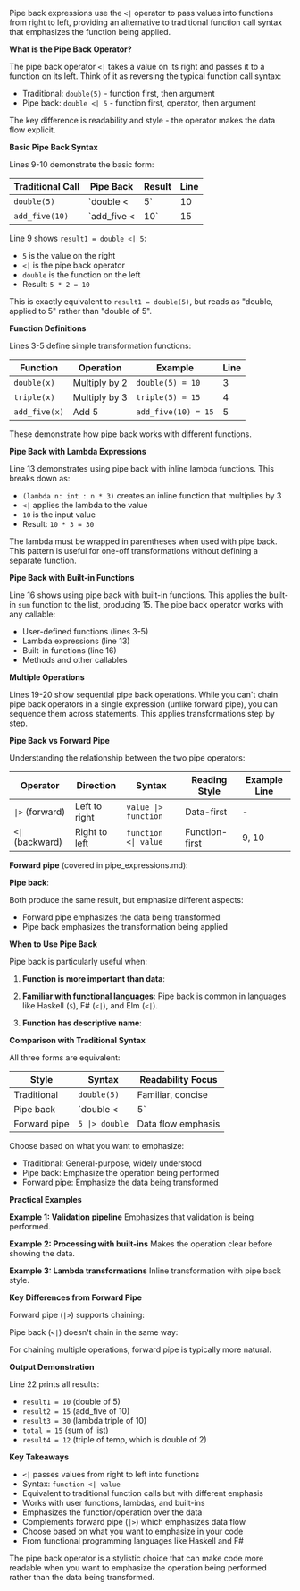 Pipe back expressions use the `<|` operator to pass values into functions from right to left, providing an alternative to traditional function call syntax that emphasizes the function being applied.

**What is the Pipe Back Operator?**

The pipe back operator `<|` takes a value on its right and passes it to a function on its left. Think of it as reversing the typical function call syntax:

- Traditional: `double(5)` - function first, then argument
- Pipe back: `double <| 5` - function first, operator, then argument

The key difference is readability and style - the operator makes the data flow explicit.

**Basic Pipe Back Syntax**

Lines 9-10 demonstrate the basic form:

| Traditional Call | Pipe Back | Result | Line |
|------------------|-----------|--------|------|
| `double(5)` | `double <| 5` | 10 | 9 |
| `add_five(10)` | `add_five <| 10` | 15 | 10 |

Line 9 shows `result1 = double <| 5`:
- `5` is the value on the right
- `<|` is the pipe back operator
- `double` is the function on the left
- Result: `5 * 2 = 10`

This is exactly equivalent to `result1 = double(5)`, but reads as "double, applied to 5" rather than "double of 5".

**Function Definitions**

Lines 3-5 define simple transformation functions:

| Function | Operation | Example | Line |
|----------|-----------|---------|------|
| `double(x)` | Multiply by 2 | `double(5) = 10` | 3 |
| `triple(x)` | Multiply by 3 | `triple(5) = 15` | 4 |
| `add_five(x)` | Add 5 | `add_five(10) = 15` | 5 |

These demonstrate how pipe back works with different functions.

**Pipe Back with Lambda Expressions**

Line 13 demonstrates using pipe back with inline lambda functions. This breaks down as:
- `(lambda n: int : n * 3)` creates an inline function that multiplies by 3
- `<|` applies the lambda to the value
- `10` is the input value
- Result: `10 * 3 = 30`

The lambda must be wrapped in parentheses when used with pipe back. This pattern is useful for one-off transformations without defining a separate function.

**Pipe Back with Built-in Functions**

Line 16 shows using pipe back with built-in functions. This applies the built-in `sum` function to the list, producing 15. The pipe back operator works with any callable:
- User-defined functions (lines 3-5)
- Lambda expressions (line 13)
- Built-in functions (line 16)
- Methods and other callables

**Multiple Operations**

Lines 19-20 show sequential pipe back operations. While you can't chain pipe back operators in a single expression (unlike forward pipe), you can sequence them across statements. This applies transformations step by step.

**Pipe Back vs Forward Pipe**

Understanding the relationship between the two pipe operators:

| Operator | Direction | Syntax | Reading Style | Example Line |
|----------|-----------|--------|---------------|--------------|
| `\|>` (forward) | Left to right | `value \|> function` | Data-first | - |
| `<\|` (backward) | Right to left | `function <\| value` | Function-first | 9, 10 |

**Forward pipe** (covered in pipe_expressions.md):

**Pipe back**:

Both produce the same result, but emphasize different aspects:
- Forward pipe emphasizes the data being transformed
- Pipe back emphasizes the transformation being applied

**When to Use Pipe Back**

Pipe back is particularly useful when:

1. **Function is more important than data**:

2. **Familiar with functional languages**:
Pipe back is common in languages like Haskell (`$`), F# (`<|`), and Elm (`<|`).

3. **Function has descriptive name**:

**Comparison with Traditional Syntax**

All three forms are equivalent:

| Style | Syntax | Readability Focus |
|-------|--------|-------------------|
| Traditional | `double(5)` | Familiar, concise |
| Pipe back | `double <| 5` | Function emphasis |
| Forward pipe | `5 \|> double` | Data flow emphasis |

Choose based on what you want to emphasize:
- Traditional: General-purpose, widely understood
- Pipe back: Emphasize the operation being performed
- Forward pipe: Emphasize the data being transformed

**Practical Examples**

**Example 1: Validation pipeline**
Emphasizes that validation is being performed.

**Example 2: Processing with built-ins**
Makes the operation clear before showing the data.

**Example 3: Lambda transformations**
Inline transformation with pipe back style.

**Key Differences from Forward Pipe**

Forward pipe (`|>`) supports chaining:

Pipe back (`<|`) doesn't chain in the same way:

For chaining multiple operations, forward pipe is typically more natural.

**Output Demonstration**

Line 22 prints all results:
- `result1 = 10` (double of 5)
- `result2 = 15` (add_five of 10)
- `result3 = 30` (lambda triple of 10)
- `total = 15` (sum of list)
- `result4 = 12` (triple of temp, which is double of 2)

**Key Takeaways**

- `<|` passes values from right to left into functions
- Syntax: `function <| value`
- Equivalent to traditional function calls but with different emphasis
- Works with user functions, lambdas, and built-ins
- Emphasizes the function/operation over the data
- Complements forward pipe (`|>`) which emphasizes data flow
- Choose based on what you want to emphasize in your code
- From functional programming languages like Haskell and F#

The pipe back operator is a stylistic choice that can make code more readable when you want to emphasize the operation being performed rather than the data being transformed.
